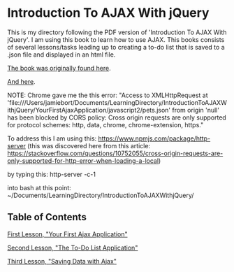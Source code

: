 # Introduction To AJAX With jQuery

This is my directory following the PDF version of 'Introduction To AJAX With jQuery'.
I am using this book to learn how to use AJAX.
This books consists of several lessons/tasks leading up to creating a to-do list that is saved to a .json file and displayed in an html file.

[The book was originally found here](http://archive.oreilly.com/oreillyschool/courses/javascript2/Javascript%20JSON%20and%20Ajax%20v2.pdf).

[And here](https://github.com/JamieBort/LearningDirectory/blob/master/IntroductionToAJAXWithjQuery/Javascript%20JSON%20and%20Ajax%20v2.pdf).

NOTE: Chrome gave me the this error:
"Access to XMLHttpRequest at 'file:///Users/jamiebort/Documents/LearningDirectory/IntroductionToAJAXWithjQuery/YourFirstAjaxApplication/javascript2/pets.json' from origin 'null' has been blocked by CORS policy: Cross origin requests are only supported for protocol schemes: http, data, chrome, chrome-extension, https."

To address this I am using this:
https://www.npmjs.com/package/http-server
(this was discovered here from this article:
https://stackoverflow.com/questions/10752055/cross-origin-requests-are-only-supported-for-http-error-when-loading-a-local)

by typing this:
http-server -c-1 

into bash at this point:
~/Documents/LearningDirectory/IntroductionToAJAXWithjQuery/

## Table of Contents

[First Lesson, "Your First Ajax Application"](https://github.com/JamieBort/LearningDirectory/tree/master/IntroductionToAJAXWithjQuery/YourFirstAjaxApplication)

[Second Lesson, "The To-Do List Application"](https://github.com/JamieBort/LearningDirectory/tree/master/IntroductionToAJAXWithjQuery/TheTo-DoListApplication)

[Third Lesson, "Saving Data with Ajax"](https://github.com/JamieBort/LearningDirectory/tree/master/IntroductionToAJAXWithjQuery/SavingDataWithAjax)